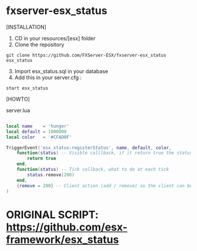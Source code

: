 # fxserver-esx_status
[INSTALLATION]

1) CD in your resources/[esx] folder
2) Clone the repository
```
git clone https://github.com/FXServer-ESX/fxserver-esx_status esx_status
```
3) Import esx_status.sql in your database
4) Add this in your server.cfg :

```
start esx_status
```

[HOWTO]

server.lua
```lua

local name    = 'hunger'
local default = 1000000
local color   = '#CFAD0F'

TriggerEvent('esx_status:registerStatus', name, default, color, 
	function(status) -- Visible calllback, if it return true the status will be visible
		return true
	end,
	function(status) -- Tick callback, what to do at each tick
		status.remove(200)
	end,
	{remove = 200} -- Client action (add / remove) so the client can be in sync with server
)
```
# ORIGINAL SCRIPT: https://github.com/esx-framework/esx_status
